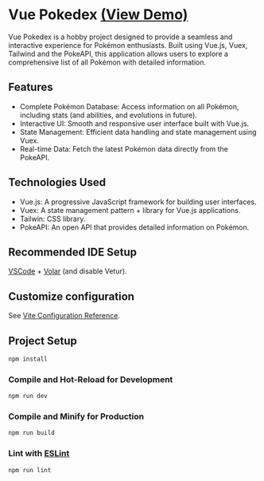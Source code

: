 # Vue Pokedex [(View Demo)](https://vue-pokedex-coral.vercel.app/)

Vue Pokedex is a hobby project designed to provide a seamless and interactive experience for Pokémon enthusiasts. Built using Vue.js, Vuex, Tailwind and the PokeAPI, this application allows users to explore a comprehensive list of all Pokémon with detailed information.

## Features

- Complete Pokémon Database: Access information on all Pokémon, including stats (and abilities, and evolutions in future).
- Interactive UI: Smooth and responsive user interface built with Vue.js.
- State Management: Efficient data handling and state management using Vuex.
- Real-time Data: Fetch the latest Pokémon data directly from the PokeAPI.

## Technologies Used

- Vue.js: A progressive JavaScript framework for building user interfaces.
- Vuex: A state management pattern + library for Vue.js applications.
- Tailwin: CSS library.
- PokeAPI: An open API that provides detailed information on Pokémon.

## Recommended IDE Setup

[VSCode](https://code.visualstudio.com/) + [Volar](https://marketplace.visualstudio.com/items?itemName=Vue.volar) (and disable Vetur).

## Customize configuration

See [Vite Configuration Reference](https://vitejs.dev/config/).

## Project Setup

```sh
npm install
```

### Compile and Hot-Reload for Development

```sh
npm run dev
```

### Compile and Minify for Production

```sh
npm run build
```

### Lint with [ESLint](https://eslint.org/)

```sh
npm run lint
```
